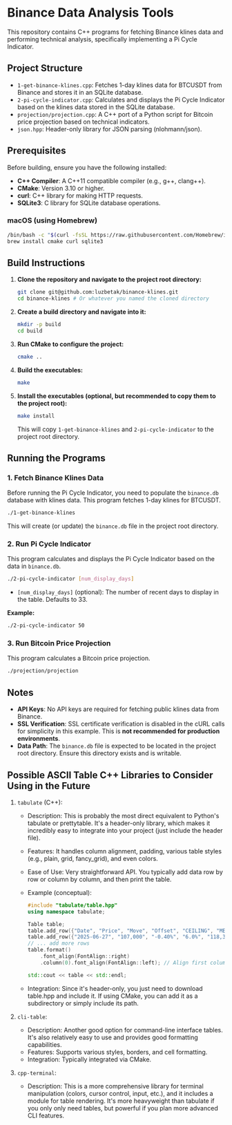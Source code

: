 # Binance Data Analysis Tools

This repository contains C++ programs for fetching Binance klines data and performing technical analysis, specifically implementing a Pi Cycle Indicator.

## Project Structure

- `1-get-binance-klines.cpp`: Fetches 1-day klines data for BTCUSDT from Binance and stores it in an SQLite database.
- `2-pi-cycle-indicator.cpp`: Calculates and displays the Pi Cycle Indicator based on the klines data stored in the SQLite database.
- `projection/projection.cpp`: A C++ port of a Python script for Bitcoin price projection based on technical indicators.
- `json.hpp`: Header-only library for JSON parsing (nlohmann/json).

## Prerequisites

Before building, ensure you have the following installed:

- **C++ Compiler**: A C++11 compatible compiler (e.g., g++, clang++).
- **CMake**: Version 3.10 or higher.
- **curl**: C++ library for making HTTP requests.
- **SQLite3**: C library for SQLite database operations.

### macOS (using Homebrew)

```bash
/bin/bash -c "$(curl -fsSL https://raw.githubusercontent.com/Homebrew/install/HEAD/install.sh)"
brew install cmake curl sqlite3
```

## Build Instructions

1.  **Clone the repository and navigate to the project root directory:**

    ```bash
    git clone git@github.com:luzbetak/binance-klines.git
    cd binance-klines # Or whatever you named the cloned directory
    ```

2.  **Create a build directory and navigate into it:**

    ```bash
    mkdir -p build
    cd build
    ```

3.  **Run CMake to configure the project:**

    ```bash
    cmake ..
    ```

4.  **Build the executables:**

    ```bash
    make
    ```

5.  **Install the executables (optional, but recommended to copy them to the project root):**

    ```bash
    make install
    ```

    This will copy `1-get-binance-klines` and `2-pi-cycle-indicator` to the project root directory.

## Running the Programs

### 1. Fetch Binance Klines Data

Before running the Pi Cycle Indicator, you need to populate the `binance.db` database with klines data. This program fetches 1-day klines for BTCUSDT.

```bash
./1-get-binance-klines
```

This will create (or update) the `binance.db` file in the project root directory.

### 2. Run Pi Cycle Indicator

This program calculates and displays the Pi Cycle Indicator based on the data in `binance.db`.

```bash
./2-pi-cycle-indicator [num_display_days]
```

- `[num_display_days]` (optional): The number of recent days to display in the table. Defaults to 33.

**Example:**

```bash
./2-pi-cycle-indicator 50
```

### 3. Run Bitcoin Price Projection

This program calculates a Bitcoin price projection.

```bash
./projection/projection
```

## Notes

- **API Keys**: No API keys are required for fetching public klines data from Binance.
- **SSL Verification**: SSL certificate verification is disabled in the cURL calls for simplicity in this example. This is **not recommended for production environments**.
- **Data Path**: The `binance.db` file is expected to be located in the project root directory. Ensure this directory exists and is writable.

## Possible ASCII Table C++ Libraries to Consider Using in the Future

1.  `tabulate` (C++):
    *   Description: This is probably the most direct equivalent to Python's tabulate or prettytable. It's a header-only library, which makes it
        incredibly easy to integrate into your project (just include the header file).
    *   Features: It handles column alignment, padding, various table styles (e.g., plain, grid, fancy_grid), and even colors.
    *   Ease of Use: Very straightforward API. You typically add data row by row or column by column, and then print the table.
    *   Example (conceptual):

        ```cpp
        #include "tabulate/table.hpp"
        using namespace tabulate;

        Table table;
        table.add_row({"Date", "Price", "Move", "Offset", "CEILING", "MEDIAN", "FLOOR", "Step", "Change", "52-weeks"});
        table.add_row({"2025-06-27", "107,000", "-0.40%", "6.0%", "118,363", "100,948", "83,533", "126", "-426", "75.20%"});
        // ... add more rows
        table.format()
            .font_align(FontAlign::right)
            .column(0).font_align(FontAlign::left); // Align first column left

        std::cout << table << std::endl;
        ```

    *   Integration: Since it's header-only, you just need to download table.hpp and include it. If using CMake, you can add it as a subdirectory
        or simply include its path.


2.  `cli-table`:
    *   Description: Another good option for command-line interface tables. It's also relatively easy to use and provides good formatting
        capabilities.
    *   Features: Supports various styles, borders, and cell formatting.
    *   Integration: Typically integrated via CMake.


3.  `cpp-terminal`:
    *   Description: This is a more comprehensive library for terminal manipulation (colors, cursor control, input, etc.), and it includes a
        module for table rendering. It's more heavyweight than tabulate if you only only need tables, but powerful if you plan more advanced CLI
        features.
